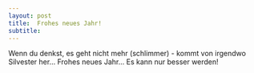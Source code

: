 ```yaml
---
layout: post
title:  Frohes neues Jahr!
subtitle:  
---
```


Wenn du denkst, es geht nicht mehr (schlimmer) - kommt von irgendwo Silvester her... Frohes neues Jahr... Es kann nur besser werden!


